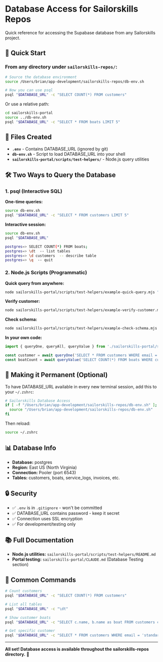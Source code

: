 # Database Access for Sailorskills Repos

Quick reference for accessing the Supabase database from any Sailorskills project.

## 🚀 Quick Start

### From any directory under `sailorskills-repos/`:

```bash
# Source the database environment
source /Users/brian/app-development/sailorskills-repos/db-env.sh

# Now you can use psql
psql "$DATABASE_URL" -c "SELECT COUNT(*) FROM customers"
```

Or use a relative path:
```bash
cd sailorskills-portal
source ../db-env.sh
psql "$DATABASE_URL" -c "SELECT * FROM boats LIMIT 5"
```

## 📁 Files Created

- **`.env`** - Contains DATABASE_URL (ignored by git)
- **`db-env.sh`** - Script to load DATABASE_URL into your shell
- **`sailorskills-portal/scripts/test-helpers/`** - Node.js query utilities

## 🛠️ Two Ways to Query the Database

### 1. psql (Interactive SQL)

**One-time queries:**
```bash
source db-env.sh
psql "$DATABASE_URL" -c "SELECT * FROM customers LIMIT 5"
```

**Interactive session:**
```bash
source db-env.sh
psql "$DATABASE_URL"

postgres=> SELECT COUNT(*) FROM boats;
postgres=> \dt  -- list tables
postgres=> \d customers  -- describe table
postgres=> \q  -- quit
```

### 2. Node.js Scripts (Programmatic)

**Quick query from anywhere:**
```bash
node sailorskills-portal/scripts/test-helpers/example-quick-query.mjs "SELECT COUNT(*) FROM customers"
```

**Verify customer:**
```bash
node sailorskills-portal/scripts/test-helpers/example-verify-customer.mjs standardhuman@gmail.com
```

**Check schema:**
```bash
node sailorskills-portal/scripts/test-helpers/example-check-schema.mjs
```

**In your own code:**
```javascript
import { queryOne, queryAll, queryValue } from './sailorskills-portal/scripts/test-helpers/db-query.mjs';

const customer = await queryOne('SELECT * FROM customers WHERE email = $1', ['test@example.com']);
const boatCount = await queryValue('SELECT COUNT(*) FROM boats WHERE customer_id = $1', [customer.id]);
```

## 🔄 Making it Permanent (Optional)

To have DATABASE_URL available in every new terminal session, add this to your `~/.zshrc`:

```bash
# Sailorskills Database Access
if [ -f "/Users/brian/app-development/sailorskills-repos/db-env.sh" ]; then
  source "/Users/brian/app-development/sailorskills-repos/db-env.sh"
fi
```

Then reload:
```bash
source ~/.zshrc
```

## 📊 Database Info

- **Database:** postgres
- **Region:** East US (North Virginia)
- **Connection:** Pooler (port 6543)
- **Tables:** customers, boats, service_logs, invoices, etc.

## 🔒 Security

- ✅ `.env` is in `.gitignore` - won't be committed
- ✅ DATABASE_URL contains password - keep it secret
- ✅ Connection uses SSL encryption
- ✅ For development/testing only

## 📚 Full Documentation

- **Node.js utilities:** `sailorskills-portal/scripts/test-helpers/README.md`
- **Portal testing:** `sailorskills-portal/CLAUDE.md` (Database Testing section)

## 🎯 Common Commands

```bash
# Count customers
psql "$DATABASE_URL" -c "SELECT COUNT(*) FROM customers"

# List all tables
psql "$DATABASE_URL" -c "\dt"

# Show customer boats
psql "$DATABASE_URL" -c "SELECT c.name, b.name as boat FROM customers c JOIN boats b ON c.id = b.customer_id LIMIT 10"

# Get specific customer
psql "$DATABASE_URL" -c "SELECT * FROM customers WHERE email = 'standardhuman@gmail.com'"
```

---

**All set! Database access is available throughout the sailorskills-repos directory.** 🎉
